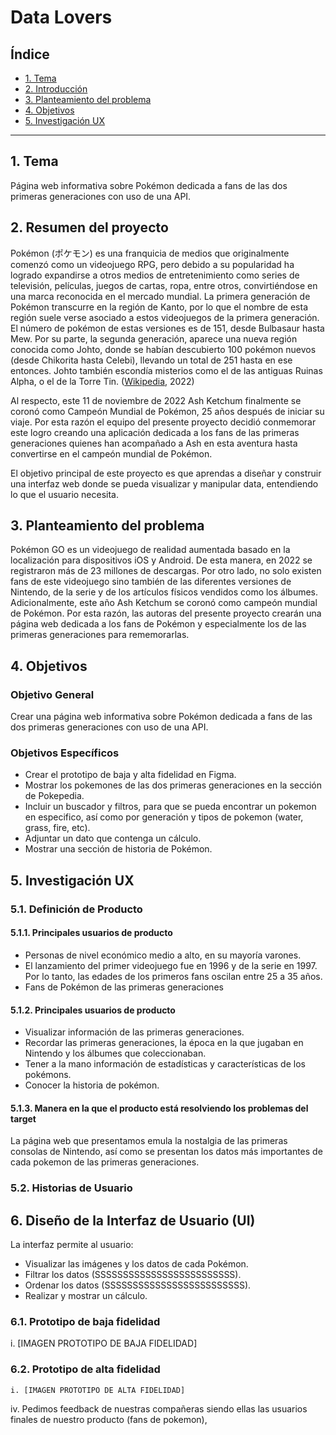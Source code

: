 # Data Lovers

## Índice

* [1. Tema](#1-tema)
* [2. Introducción](#2-introducción)
* [3. Planteamiento del problema](#3-planteamiento-del-problema)
* [4. Objetivos](#4-objetivos)
* [5. Investigación UX](#5-investigación-ux)

***

## 1. Tema

Página web informativa sobre Pokémon dedicada a fans de las dos primeras generaciones con uso de una API.

## 2. Resumen del proyecto

Pokémon (ポケモン) es una franquicia de medios que originalmente comenzó como un videojuego RPG, pero debido a su popularidad ha logrado expandirse a otros medios de entretenimiento como series de televisión, películas, juegos de cartas, ropa, entre otros, convirtiéndose en una marca reconocida en el mercado mundial. 
La primera generación de Pokémon transcurre en la región de Kanto, por lo que el nombre de esta región suele verse asociado a estos videojuegos de la primera generación. El número de pokémon de estas versiones es de 151, desde Bulbasaur hasta Mew.
Por su parte, la segunda generación, aparece una nueva región conocida como Johto,​ donde se habían descubierto 100 pokémon nuevos (desde Chikorita hasta Celebi), llevando un total de 251 hasta en ese entonces. Johto también escondía misterios como el de las antiguas Ruinas Alpha, o el de la Torre Tin. ([Wikipedia](https://es.wikipedia.org/wiki/Pok%C3%A9mon), 2022)

Al respecto, este 11 de noviembre de 2022 Ash Ketchum finalmente se coronó como Campeón Mundial de Pokémon, 25 años después de iniciar su viaje. Por esta razón el equipo del presente proyecto decidió conmemorar este logro creando una aplicación dedicada a los fans de las primeras generaciones quienes han acompañado a Ash en esta aventura hasta convertirse en el campeón mundial de Pokémon. 

El objetivo principal de este proyecto es que aprendas a diseñar y construir una
interfaz web donde se pueda visualizar y manipular data, entendiendo lo que el
usuario necesita.


## 3. Planteamiento del problema

Pokémon GO es un videojuego de realidad aumentada basado en la localización para dispositivos iOS y Android.​ De esta manera, en 2022  se registraron más de 23 millones de descargas. Por otro lado, no solo existen fans de este videojuego sino también de las diferentes versiones de Nintendo, de la serie y de los artículos físicos vendidos como los álbumes. 
Adicionalmente, este año Ash Ketchum se coronó como campeón mundial de Pokémon. Por esta razón, las autoras del presente proyecto crearán una página web dedicada a los fans de Pokémon y especialmente los de las primeras generaciones para rememorarlas. 

## 4. Objetivos

### Objetivo General

Crear una página web informativa sobre Pokémon dedicada a fans de las dos primeras generaciones con uso de una API.

### Objetivos Específicos

 * Crear el prototipo de baja y alta fidelidad en Figma. 
 * Mostrar los pokemones de las dos primeras generaciones en la sección de Pokepedia.
 * Incluir un buscador y filtros, para que se pueda encontrar un pokemon en especifico, así como por generación y tipos de pokemon (water, grass, fire, etc). 
 * Adjuntar un dato que contenga un cálculo.
 * Mostrar una sección de historia de Pokémon.

## 5. Investigación UX
### 5.1.	Definición de Producto
#### 5.1.1.	Principales usuarios de producto
 * Personas de nivel económico medio a alto, en su mayoría varones.
 * El lanzamiento del primer videojuego fue en 1996 y de la serie en 1997. Por lo tanto, las edades de los primeros fans oscilan entre 25 a 35 años.
 * Fans de Pokémon de las primeras generaciones

#### 5.1.2.	Principales usuarios de producto
 * Visualizar información de las primeras generaciones.
 * Recordar las primeras generaciones, la época en la que jugaban en Nintendo y los álbumes que coleccionaban. 
 * Tener a la mano información de estadísticas y características de los pokémons.
 * Conocer la historia de pokémon. 

#### 5.1.3.	Manera en la que el producto está resolviendo los problemas del target

  La página web que presentamos emula la nostalgia de las primeras consolas de Nintendo, así como se presentan los datos más importantes de cada pokemon de las primeras generaciones.

### 5.2.	Historias de Usuario





## 6.	Diseño de la Interfaz de Usuario (UI)
La interfaz permite al usuario:

 * Visualizar las imágenes y los datos de cada Pokémon.
 * Filtrar los datos (SSSSSSSSSSSSSSSSSSSSSSSSS).
 * Ordenar los datos (SSSSSSSSSSSSSSSSSSSSSSSSS).
 * Realizar y mostrar un cálculo.

### 6.1.	Prototipo de baja fidelidad
 
i. [IMAGEN PROTOTIPO DE BAJA FIDELIDAD]

### 6.2.	Prototipo de alta fidelidad
 
	i. [IMAGEN PROTOTIPO DE ALTA FIDELIDAD]
 
  iv. Pedimos feedback de nuestras compañeras siendo ellas las usuarios finales de nuestro producto (fans de pokemon), 
